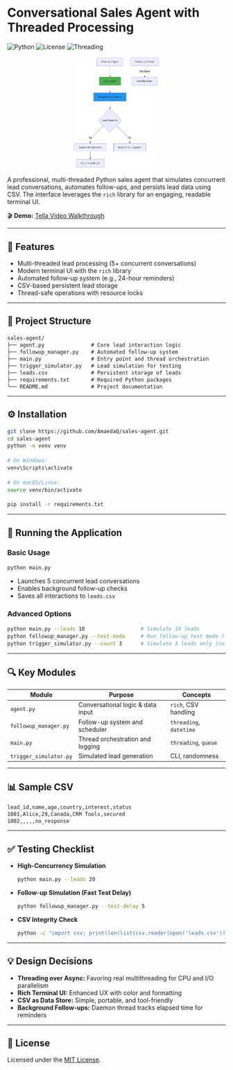 # Conversational Sales Agent with Threaded Processing

![Python](https://img.shields.io/badge/python-3.8+-blue.svg)
![License](https://img.shields.io/github/license/AmaedaQ/sales-agent)
![Threading](https://img.shields.io/badge/multithreading-supported-green)

<p align="center">
  <img src="architecture-diagram.png" alt="Architecture Diagram" width="200"/>
</p>

A professional, multi-threaded Python sales agent that simulates concurrent lead conversations, automates follow-ups, and persists lead data using CSV. The interface leverages the `rich` library for an engaging, readable terminal UI.

🎬 **Demo:** [Tella Video Walkthrough](https://www.tella.tv/video/sales-agent-1-cpdm)

---

## 🚀 Features

- Multi-threaded lead processing (5+ concurrent conversations)
- Modern terminal UI with the `rich` library
- Automated follow-up system (e.g., 24-hour reminders)
- CSV-based persistent lead storage
- Thread-safe operations with resource locks

---

## 📁 Project Structure

```
sales-agent/
├── agent.py               # Core lead interaction logic
├── followup_manager.py    # Automated follow-up system
├── main.py                # Entry point and thread orchestration
├── trigger_simulator.py   # Lead simulation for testing
├── leads.csv              # Persistent storage of leads
├── requirements.txt       # Required Python packages
└── README.md              # Project documentation
```

---

## ⚙️ Installation

```bash
git clone https://github.com/AmaedaQ/sales-agent.git
cd sales-agent
python -m venv venv

# On Windows:
venv\Scripts\activate

# On macOS/Linux:
source venv/bin/activate

pip install -r requirements.txt
```

---

## 🧪 Running the Application

### Basic Usage

```bash
python main.py
```
- Launches 5 concurrent lead conversations
- Enables background follow-up checks
- Saves all interactions to `leads.csv`

### Advanced Options

```bash
python main.py --leads 10                  # Simulate 10 leads
python followup_manager.py --test-mode     # Run follow-up test mode (faster delay)
python trigger_simulator.py --count 3      # Simulate 3 leads only (no processing)
```

---

## 🔍 Key Modules

| Module                 | Purpose                           | Concepts                |
|------------------------|-----------------------------------|-------------------------|
| `agent.py`             | Conversational logic & data input | `rich`, CSV handling    |
| `followup_manager.py`  | Follow-up system and scheduler    | `threading`, `datetime` |
| `main.py`              | Thread orchestration and logging  | `threading`, `queue`    |
| `trigger_simulator.py` | Simulated lead generation         | CLI, randomness         |

---

## 📊 Sample CSV

```csv
lead_id,name,age,country,interest,status
1001,Alice,29,Canada,CRM Tools,secured
1002,,,,,no_response
```

---

## ✅ Testing Checklist

- **High-Concurrency Simulation**
  ```bash
  python main.py --leads 20
  ```
- **Follow-up Simulation (Fast Test Delay)**
  ```bash
  python followup_manager.py --test-delay 5
  ```
- **CSV Integrity Check**
  ```bash
  python -c "import csv; print(len(list(csv.reader(open('leads.csv')))))"
  ```

---

## 💡 Design Decisions

- **Threading over Async:** Favoring real multithreading for CPU and I/O parallelism
- **Rich Terminal UI:** Enhanced UX with color and formatting
- **CSV as Data Store:** Simple, portable, and tool-friendly
- **Background Follow-ups:** Daemon thread tracks elapsed time for reminders

---

## 📜 License

Licensed under the [MIT License](LICENSE).
